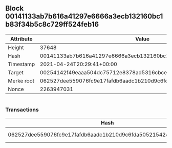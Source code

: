 ## Block 00141133ab7b616a41297e6666a3ecb132160bc1b83f34b5c8c729ff524feb16

Attribute | Value
--- | ---
Height | 37648
Hash | 00141133ab7b616a41297e6666a3ecb132160bc1b83f34b5c8c729ff524feb16
Timestamp | 2021-04-24T20:29:41+00:00
Target | 00254142f49eaaa504dc75712e8378ad5316cbcead634704b3734b6271167cc4
Merke root | 062527dee559076fc9e17fafdb6aadc1b210d9c6fda505215424705f0c9315b2
Nonce | 2263947031

```

```

### Transactions

Hash | Amount
--- | ---
[062527dee559076fc9e17fafdb6aadc1b210d9c6fda505215424705f0c9315b2](062527dee559076fc9e17fafdb6aadc1b210d9c6fda505215424705f0c9315b2.md) | 10.00000000 SKEPTI 
